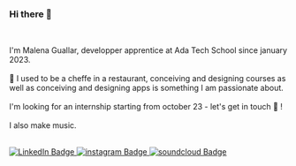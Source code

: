 ### Hi there 🌸

<br>

I'm Malena Guallar, developper apprentice at Ada Tech School since january 2023. 
<br>
<br>
🍓 I used to be a cheffe in a restaurant, conceiving and designing courses as well as conceiving and designing apps is something I am passionate about. 
<br>
<br>
I'm looking for an internship starting from october 23 - let's get in touch 🦋 !
<br>
<br>
I also make music. 
<br>
<br>

<div id="badges">
  <a href="https://www.linkedin.com/in/malena-guallar-849135272/">
    <img src="https://img.shields.io/badge/LinkedIn-blue?style=for-the-badge&logo=linkedin&logoColor=white" alt="LinkedIn Badge"/>
  </a>
 <a href="https://www.instagram.com/malena100accent/">
    <img src="https://img.shields.io/badge/instagram-purple?style=for-the-badge&logo=instagram&logoColor=white" alt="instagram Badge"/>
  </a>
  <a href="https://soundcloud.com/techno_pagan?utm_source=clipboard&utm_medium=text&utm_campaign=social_sharing">
    <img src="https://img.shields.io/badge/soundcloud-orange?style=for-the-badge&logo=soundcloud&logoColor=white" alt="soundcloud Badge"/>
  </a>
</div>
